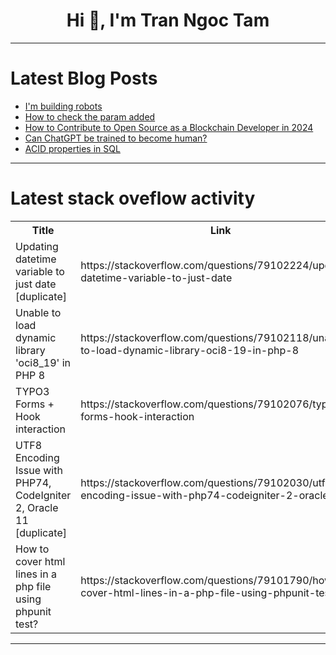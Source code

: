<h1 align="center">Hi 👋, I'm Tran Ngoc Tam</h1>

---

# Latest Blog Posts 
<!-- BLOG-POST-LIST:START -->
- [I&#39;m building robots](https://dev.to/ben/im-building-robots-1pnd)
- [How to check the param added](https://dev.to/hyun_hyun/how-to-check-the-param-added-2a4n)
- [How to Contribute to Open Source as a Blockchain Developer in 2024](https://dev.to/syed_khajamoinuddin_04dd/how-to-contribute-to-open-source-as-a-blockchain-developer-in-2024-3j20)
- [Can ChatGPT be trained to become human?](https://dev.to/theainews/can-chatgpt-be-trained-to-become-human-3fe8)
- [ACID properties in SQL](https://dev.to/mrcaption49/acid-properties-in-sql-3kfk)
<!-- BLOG-POST-LIST:END -->

---

# Latest stack oveflow activity
<table>
  <tr><th>Title</th><th>Link</th></tr>
  <!-- STACKOVERFLOW:START --><tr><td>Updating datetime variable to just date [duplicate]</td><td>https://stackoverflow.com/questions/79102224/updating-datetime-variable-to-just-date</td></tr><tr><td>Unable to load dynamic library &#39;oci8_19&#39; in PHP 8</td><td>https://stackoverflow.com/questions/79102118/unable-to-load-dynamic-library-oci8-19-in-php-8</td></tr><tr><td>TYPO3 Forms + Hook interaction</td><td>https://stackoverflow.com/questions/79102076/typo3-forms-hook-interaction</td></tr><tr><td>UTF8 Encoding Issue with PHP74, CodeIgniter 2, Oracle 11 [duplicate]</td><td>https://stackoverflow.com/questions/79102030/utf8-encoding-issue-with-php74-codeigniter-2-oracle-11</td></tr><tr><td>How to cover html lines in a php file using phpunit test?</td><td>https://stackoverflow.com/questions/79101790/how-to-cover-html-lines-in-a-php-file-using-phpunit-test</td></tr><!-- STACKOVERFLOW:END -->
</table>

---


